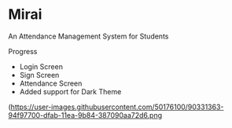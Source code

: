 # Mirai

An Attendance Management System for Students

Progress

- Login Screen
- Sign Screen
- Attendance Screen
- Added support for Dark Theme

(https://user-images.githubusercontent.com/50176100/90331363-94f97700-dfab-11ea-9b84-387090aa72d6.png
